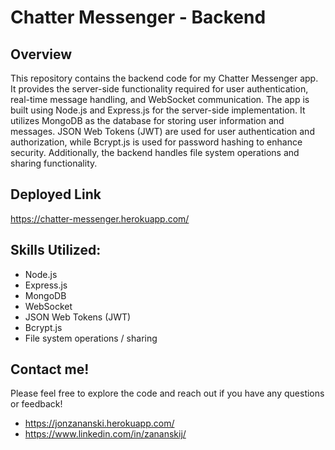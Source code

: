 # Chatter Messenger - Backend

## Overview

This repository contains the backend code for my Chatter Messenger app. It provides the server-side functionality required for user authentication, real-time message handling, and WebSocket communication. The app is built using Node.js and Express.js for the server-side implementation. It utilizes MongoDB as the database for storing user information and messages. JSON Web Tokens (JWT) are used for user authentication and authorization, while Bcrypt.js is used for password hashing to enhance security. Additionally, the backend handles file system operations and sharing functionality.

## Deployed Link

https://chatter-messenger.herokuapp.com/

## Skills Utilized:

- Node.js
- Express.js
- MongoDB
- WebSocket
- JSON Web Tokens (JWT)
- Bcrypt.js
- File system operations / sharing

## Contact me!

Please feel free to explore the code and reach out if you have any questions or feedback!

- https://jonzananski.herokuapp.com/
- https://www.linkedin.com/in/zananskij/
